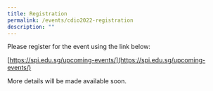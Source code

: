 ```yaml
---
title: Registration
permalink: /events/cdio2022-registration
description: ""
---
```

Please register for the event using the link below:

[https://spi.edu.sg/upcoming-events/](https://spi.edu.sg/upcoming-events/)

More details will be made available soon.